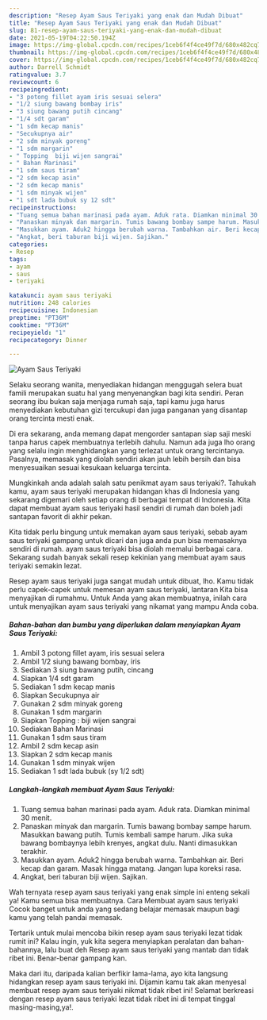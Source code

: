 ```yaml
---
description: "Resep Ayam Saus Teriyaki yang enak dan Mudah Dibuat"
title: "Resep Ayam Saus Teriyaki yang enak dan Mudah Dibuat"
slug: 81-resep-ayam-saus-teriyaki-yang-enak-dan-mudah-dibuat
date: 2021-05-19T04:22:50.194Z
image: https://img-global.cpcdn.com/recipes/1ceb6f4f4ce49f7d/680x482cq70/ayam-saus-teriyaki-foto-resep-utama.jpg
thumbnail: https://img-global.cpcdn.com/recipes/1ceb6f4f4ce49f7d/680x482cq70/ayam-saus-teriyaki-foto-resep-utama.jpg
cover: https://img-global.cpcdn.com/recipes/1ceb6f4f4ce49f7d/680x482cq70/ayam-saus-teriyaki-foto-resep-utama.jpg
author: Darrell Schmidt
ratingvalue: 3.7
reviewcount: 6
recipeingredient:
- "3 potong fillet ayam iris sesuai selera"
- "1/2 siung bawang bombay iris"
- "3 siung bawang putih cincang"
- "1/4 sdt garam"
- "1 sdm kecap manis"
- "Secukupnya air"
- "2 sdm minyak goreng"
- "1 sdm margarin"
- " Topping  biji wijen sangrai"
- " Bahan Marinasi"
- "1 sdm saus tiram"
- "2 sdm kecap asin"
- "2 sdm kecap manis"
- "1 sdm minyak wijen"
- "1 sdt lada bubuk sy 12 sdt"
recipeinstructions:
- "Tuang semua bahan marinasi pada ayam. Aduk rata. Diamkan minimal 30 menit."
- "Panaskan minyak dan margarin. Tumis bawang bombay sampe harum. Masukkan bawang putih. Tumis kembali sampe harum. Jika suka bawang bombaynya lebih krenyes, angkat dulu. Nanti dimasukkan terakhir."
- "Masukkan ayam. Aduk2 hingga berubah warna. Tambahkan air. Beri kecap dan garam. Masak hingga matang. Jangan lupa koreksi rasa."
- "Angkat, beri taburan biji wijen. Sajikan."
categories:
- Resep
tags:
- ayam
- saus
- teriyaki

katakunci: ayam saus teriyaki 
nutrition: 248 calories
recipecuisine: Indonesian
preptime: "PT36M"
cooktime: "PT36M"
recipeyield: "1"
recipecategory: Dinner

---
```



![Ayam Saus Teriyaki](https://img-global.cpcdn.com/recipes/1ceb6f4f4ce49f7d/680x482cq70/ayam-saus-teriyaki-foto-resep-utama.jpg)

Selaku seorang wanita, menyediakan hidangan menggugah selera buat famili merupakan suatu hal yang menyenangkan bagi kita sendiri. Peran seorang ibu bukan saja menjaga rumah saja, tapi kamu juga harus menyediakan kebutuhan gizi tercukupi dan juga panganan yang disantap orang tercinta mesti enak.

Di era  sekarang, anda memang dapat mengorder santapan siap saji meski tanpa harus capek membuatnya terlebih dahulu. Namun ada juga lho orang yang selalu ingin menghidangkan yang terlezat untuk orang tercintanya. Pasalnya, memasak yang diolah sendiri akan jauh lebih bersih dan bisa menyesuaikan sesuai kesukaan keluarga tercinta. 



Mungkinkah anda adalah salah satu penikmat ayam saus teriyaki?. Tahukah kamu, ayam saus teriyaki merupakan hidangan khas di Indonesia yang sekarang digemari oleh setiap orang di berbagai tempat di Indonesia. Kita dapat membuat ayam saus teriyaki hasil sendiri di rumah dan boleh jadi santapan favorit di akhir pekan.

Kita tidak perlu bingung untuk memakan ayam saus teriyaki, sebab ayam saus teriyaki gampang untuk dicari dan juga anda pun bisa memasaknya sendiri di rumah. ayam saus teriyaki bisa diolah memalui berbagai cara. Sekarang sudah banyak sekali resep kekinian yang membuat ayam saus teriyaki semakin lezat.

Resep ayam saus teriyaki juga sangat mudah untuk dibuat, lho. Kamu tidak perlu capek-capek untuk memesan ayam saus teriyaki, lantaran Kita bisa menyajikan di rumahmu. Untuk Anda yang akan membuatnya, inilah cara untuk menyajikan ayam saus teriyaki yang nikamat yang mampu Anda coba.

<!--inarticleads1-->

##### Bahan-bahan dan bumbu yang diperlukan dalam menyiapkan Ayam Saus Teriyaki:

1. Ambil 3 potong fillet ayam, iris sesuai selera
1. Ambil 1/2 siung bawang bombay, iris
1. Sediakan 3 siung bawang putih, cincang
1. Siapkan 1/4 sdt garam
1. Sediakan 1 sdm kecap manis
1. Siapkan Secukupnya air
1. Gunakan 2 sdm minyak goreng
1. Gunakan 1 sdm margarin
1. Siapkan  Topping : biji wijen sangrai
1. Sediakan  Bahan Marinasi
1. Gunakan 1 sdm saus tiram
1. Ambil 2 sdm kecap asin
1. Siapkan 2 sdm kecap manis
1. Gunakan 1 sdm minyak wijen
1. Sediakan 1 sdt lada bubuk (sy 1/2 sdt)




<!--inarticleads2-->

##### Langkah-langkah membuat Ayam Saus Teriyaki:

1. Tuang semua bahan marinasi pada ayam. Aduk rata. Diamkan minimal 30 menit.
1. Panaskan minyak dan margarin. Tumis bawang bombay sampe harum. Masukkan bawang putih. Tumis kembali sampe harum. Jika suka bawang bombaynya lebih krenyes, angkat dulu. Nanti dimasukkan terakhir.
1. Masukkan ayam. Aduk2 hingga berubah warna. Tambahkan air. Beri kecap dan garam. Masak hingga matang. Jangan lupa koreksi rasa.
1. Angkat, beri taburan biji wijen. Sajikan.




Wah ternyata resep ayam saus teriyaki yang enak simple ini enteng sekali ya! Kamu semua bisa membuatnya. Cara Membuat ayam saus teriyaki Cocok banget untuk anda yang sedang belajar memasak maupun bagi kamu yang telah pandai memasak.

Tertarik untuk mulai mencoba bikin resep ayam saus teriyaki lezat tidak rumit ini? Kalau ingin, yuk kita segera menyiapkan peralatan dan bahan-bahannya, lalu buat deh Resep ayam saus teriyaki yang mantab dan tidak ribet ini. Benar-benar gampang kan. 

Maka dari itu, daripada kalian berfikir lama-lama, ayo kita langsung hidangkan resep ayam saus teriyaki ini. Dijamin kamu tak akan menyesal membuat resep ayam saus teriyaki nikmat tidak ribet ini! Selamat berkreasi dengan resep ayam saus teriyaki lezat tidak ribet ini di tempat tinggal masing-masing,ya!.


